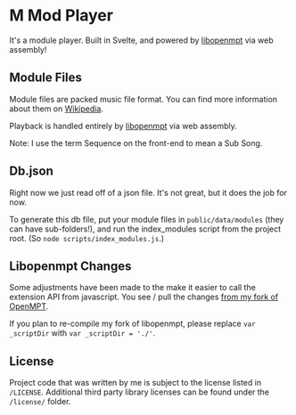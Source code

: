 # M Mod Player

It's a module player. Built in Svelte, and powered by [libopenmpt](https://lib.openmpt.org/libopenmpt/) via web assembly!

## Module Files
Module files are packed music file format. You can find more information about them on [Wikipedia](https://en.wikipedia.org/wiki/Module_file#Structure).

Playback is handled entirely by [libopenmpt](https://lib.openmpt.org/libopenmpt/) via web assembly.

Note: I use the term Sequence on the front-end to mean a Sub Song. 

## Db.json

Right now we just read off of a json file. It's not great, but it does the job for now. 

To generate this db file, put your module files in `public/data/modules` (they can have sub-folders!), and run the index_modules script from the project root. (So `node scripts/index_modules.js`.)

## Libopenmpt Changes

Some adjustments have been made to the make it easier to call the extension API from javascript. You see / pull the changes [from my fork of OpenMPT](https://github.com/MelissaAutumn/openmpt).

If you plan to re-compile my fork of libopenmpt, please replace `var _scriptDir` with `var _scriptDir = './'`.

## License

Project code that was written by me is subject to the license listed in `/LICENSE`. Additional third party library licenses can be found under the `/license/` folder. 